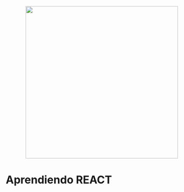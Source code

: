 <p align="center"><img src="https://www.vectorlogo.zone/logos/reactjs/reactjs-ar21.svg" width="400"></p>

# Aprendiendo REACT
